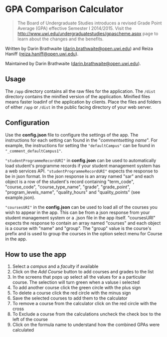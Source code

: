 # GPA Comparison Calculator

> The Board of Undergraduate Studies introduces a revised Grade Point Average (GPA) effective Semester I 2014/2015. Visit the http://www.uwi.edu/undergraduatestudies/gpascheme.aspx page to learn about the changes and the benefits.

Written by Darin Brathwaite (darin.brathwaite@open.uwi.edu) and Reiza Haniff (reiza.haniff@open.uwi.edu).

Maintained by Darin Brathwaite (darin.brathwaite@open.uwi.edu).

## Usage

The `/app` directory contains all the raw files for the application. The `/dist` directory contains the minified version of the application. Minified files means faster loadinf of the application by clients. Place the files and folders of either `/app` or `/dist` in the public facing directory of your web server.

## Configuration

Use the **config.json** file to configure the settings of the app. The instructions for each setting can found in the "_comment_*setting name*". For example, the instructions for setting the `"defaultCampus"` can be found in `"_comment_defaultCampus1"`.

`"studentProgrammeRecordURI"` in **config.json** can be used to automatically load student's programme records if your student management system has a web services API. `"studentProgrammeRecordURI"` expects the response to be in json format. In the json response is an array named "sar" and each object is a row of the student's record containing "term_code", "course_code", "course_type_name", "grade", "grade_point", "program_levels_name", "quality_hours" and "quality_points" (see example.json).

`"coursesURI"` in the **config.json** can be used to load all of the courses you wish to appear in the app. This can be from a json response from your student management system or a .json file in the app itself. "coursesURI" expects the response to contain an array named "courses" and each object is a course with "name" and "group". The "group" value is the course's prefix and is used to group the courses in the option select menu for Course in the app.

## How to use the app

1. Select a *campus* and a *faculty* if available
2. Click on the *Add Course* button to add courses and grades to the list
3. In the screens that pops up select all the values for a a particular course. The selection will turn green when a valuse i selected
4. To add another course click the green circle with the plus sign
5. To delete a course click the red circle with the minus sign
6. Save the selected courses to add them to the calculator
7. To remove a course from the calculator click on the red circle with the cross
8. To Exclude a course from the calculations uncheck the check box to the left of the course
9. Click on the formula name to understand how the combined GPAs were calculated
